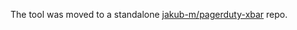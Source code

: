 The tool was moved to a standalone [jakub-m/pagerduty-xbar][1] repo.

[1]:https://github.com/jakub-m/pagerduty-xbar

